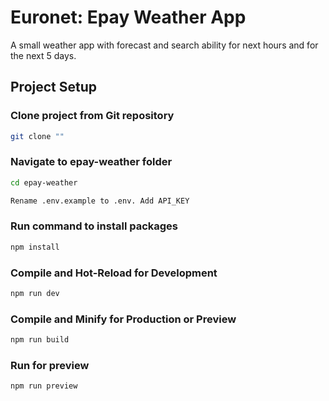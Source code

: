 # Euronet: Epay Weather App

A small weather app with forecast and search ability for next hours and for the next 5 days.

## Project Setup

### Clone project from Git repository
```sh
git clone ""
```

### Navigate to epay-weather folder
```sh
cd epay-weather
```

```sh
Rename .env.example to .env. Add API_KEY
```

### Run command to install packages
```sh
npm install
```

### Compile and Hot-Reload for Development
```sh
npm run dev
```

### Compile and Minify for Production or Preview
```sh
npm run build
```

### Run for preview
```sh
npm run preview
```

